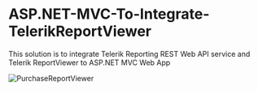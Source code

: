 # ASP.NET-MVC-To-Integrate-TelerikReportViewer
This solution is to integrate Telerik Reporting REST Web API service and Telerik ReportViewer to ASP.NET MVC Web App

![PurchaseReportViewer](https://user-images.githubusercontent.com/25603631/54703713-8c6ee980-4af6-11e9-9aa8-1f69220c08ea.png)

